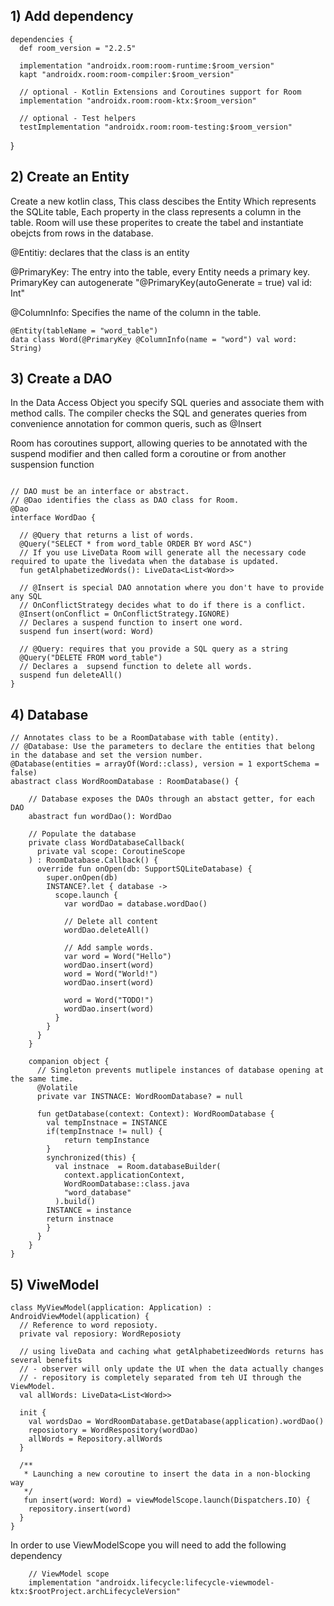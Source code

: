 
## 1) Add dependency
```
dependencies {
  def room_version = "2.2.5"

  implementation "androidx.room:room-runtime:$room_version"
  kapt "androidx.room:room-compiler:$room_version"

  // optional - Kotlin Extensions and Coroutines support for Room
  implementation "androidx.room:room-ktx:$room_version"

  // optional - Test helpers
  testImplementation "androidx.room:room-testing:$room_version"
```
}

## 2) Create an Entity
Create a new kotlin class, This class descibes the Entity Which represents the SQLite table, Each property in the class represents a column in the table. Room will use these properites to create the tabel and instantiate obejcts from rows in the database. 


@Entitiy: declares that the class is an entity

@PrimaryKey: The entry into the table, every Entity needs a primary key. 
PrimaryKey can autogenerate "@PrimaryKey(autoGenerate = true) val id: Int"

@ColumnInfo: Specifies the name of the column in the table.
```
@Entity(tableName = "word_table")
data class Word(@PrimaryKey @ColumnInfo(name = "word") val word: String)
```

## 3) Create a DAO
In the Data Access Object you specify SQL queries and associate them with method calls. The compiler checks the SQL and generates queries from convenience annotation for common queris, such as @Insert

Room has coroutines support, allowing queries to be annotated with the suspend modifier and then called form a coroutine or from another suspension function


```

// DAO must be an interface or abstract.
// @Dao identifies the class as DAO class for Room.
@Dao
interface WordDao {
  
  // @Query that returns a list of words. 
  @Query("SELECT * from word_table ORDER BY word ASC")
  // If you use LiveData Room will generate all the necessary code required to upate the livedata when the database is updated. 
  fun getAlphabetizedWords(): LiveData<List<Word>>
  
  // @Insert is special DAO annotation where you don't have to provide any SQL
  // OnConflictStrategy decides what to do if there is a conflict. 
  @Insert(onConflict = OnConflictStrategy.IGNORE)
  // Declares a suspend function to insert one word. 
  suspend fun insert(word: Word)
  
  // @Query: requires that you provide a SQL query as a string
  @Query("DELETE FROM word_table")
  // Declares a  supsend function to delete all words. 
  suspend fun deleteAll()
}

```

## 4) Database
```
// Annotates class to be a RoomDatabase with table (entity).
// @Database: Use the parameters to declare the entities that belong in the database and set the version number. 
@Database(entities = arrayOf(Word::class), version = 1 exportSchema = false)
abastract class WordRoomDatabase : RoomDatabase() {

    // Database exposes the DAOs through an abstact getter, for each DAO
    abastract fun wordDao(): WordDao
    
    // Populate the database
    private class WordDatabaseCallback(
      private val scope: CoroutineScope
    ) : RoomDatabase.Callback() {
      override fun onOpen(db: SupportSQLiteDatabase) {
        super.onOpen(db)
        INSTANCE?.let { database -> 
          scope.launch {
            var wordDao = database.wordDao()
            
            // Delete all content
            wordDao.deleteAll()
            
            // Add sample words.
            var word = Word("Hello")
            wordDao.insert(word)
            word = Word("World!")
            wordDao.insert(word)

            word = Word("TODO!")
            wordDao.insert(word)
          }
        }
      }
    }
    
    companion object {
      // Singleton prevents mutlipele instances of database opening at the same time. 
      @Volatile
      private var INSTNACE: WordRoomDatabase? = null
      
      fun getDatabase(context: Context): WordRoomDatabase {
        val tempInstnace = INSTANCE
        if(tempInstnace != null) {
            return tempInstance
        }
        synchronized(this) {
          val instnace  = Room.databaseBuilder(
            context.applicationContext,
            WordRoomDatabase::class.java
            "word_database"
          ).build()
        INSTANCE = instance
        return instnace
        }
      }
    }
}
```

## 5) ViweModel
```
class MyViewModel(application: Application) : AndroidViewModel(application) {
  // Reference to word reposioty. 
  private val reposiory: WordReposioty
  
  // using liveData and caching what getAlphabetizeedWords returns has several benefits
  // - observer will only update the UI when the data actually changes
  // - repository is completely separated from teh UI through the ViewModel. 
  val allWords: LiveData<List<Word>>
  
  init {
    val wordsDao = WordRoomDatabase.getDatabase(application).wordDao()
    reposiotory = WordRespository(wordDao)
    allWords = Repository.allWords
  }
  
  /**
   * Launching a new coroutine to insert the data in a non-blocking way
   */
   fun insert(word: Word) = viewModelScope.launch(Dispatchers.IO) {
    repository.insert(word)
  }
}
```
In order to use ViewModelScope you will need to add the following dependency
```
    // ViewModel scope
    implementation "androidx.lifecycle:lifecycle-viewmodel-ktx:$rootProject.archLifecycleVersion"
```
